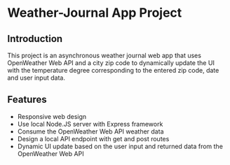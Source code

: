 # Weather-Journal App Project

## Introduction
This project is an asynchronous weather journal web app that uses OpenWeather Web API and a city zip code to dynamically update the UI with the temperature degree corresponding to the entered zip code, date and user input data. 

## Features
- Responsive web design
- Use local Node.JS server with Express framework
- Consume the OpenWeather Web API weather data
- Design a local API endpoint with get and post routes
- Dynamic UI update based on the user input and returned data from the OpenWeather Web API
